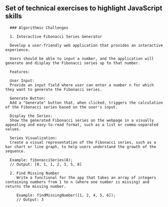 ## Set of technical exercises to highlight JavaScript skills
      
      ### Algorithmic Challenges 
      
      1. Interactive Fibonacci Series Generator
      
      Develop a user-friendly web application that provides an interactive experience.
      
      Users should be able to input a number, and the application will generate and display the Fibonacci series up to that number.
      
      Features:
      
      User Input:
      Provide an input field where user can enter a number n for which they want to generate the Fibonacci series.
      
      Generate Button:
      Add a "Generate" button that, when clicked, triggers the calculation of the Fibonacci series based on the user's input.
      
      Display the Series:
      Show the generated Fibonacci series on the webpage in a visually appealing and easy-to-read format, such as a list or comma-separated values.
      
      Series Visualization:
      Create a visual representation of the Fibonacci series, such as a bar chart or line graph, to help users understand the growth of the sequence.
      
      Example: fibonacciSeries(8);
      // Output: [0, 1, 1, 2, 3, 5, 8]
      
      2. Find Missing Number
         Write a functional for the app that takes an array of integers containing numbers from 1 to n (where one number is missing) and returns the missing number.
      
         Example: findMissingNumber([1, 2, 4, 5, 6]);
         // Output: 3
